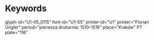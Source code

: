 # Keywords
glyph-id="U1-05_0115"
font-id="U1-05"
printer-id="U1"
printer="Florian Ungler"
period="pierwsza drukarnia: 1510–1516"
place="Kraków"
PT plate="116"
